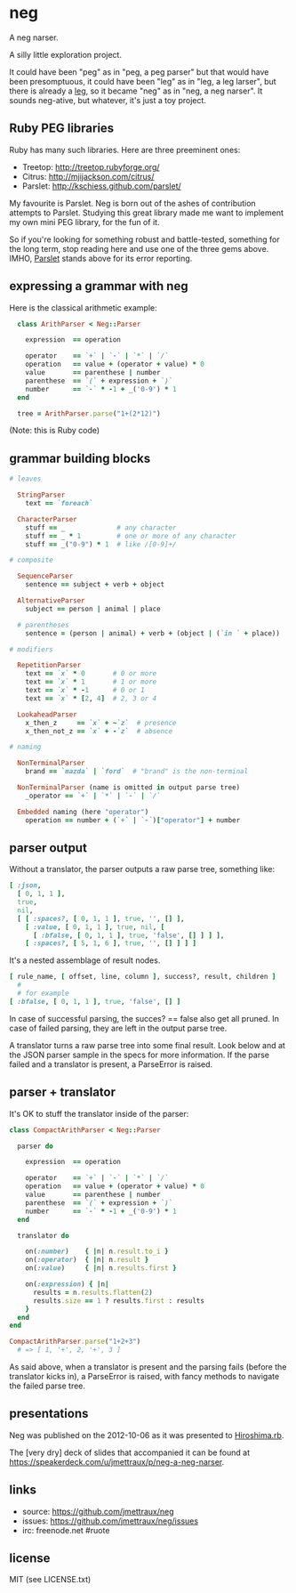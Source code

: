 
# neg

A neg narser.

A silly little exploration project.

It could have been "peg" as in "peg, a peg parser" but that would have been presomptuous, it could have been "leg" as in "leg, a leg larser", but there is already a [leg](http://piumarta.com/software/peg/peg.1.html), so it became "neg" as in "neg, a neg narser". It sounds neg-ative, but whatever, it's just a toy project.


## Ruby PEG libraries

Ruby has many such libraries. Here are three preeminent ones:

* Treetop: <http://treetop.rubyforge.org/>
* Citrus: <http://mjijackson.com/citrus/>
* Parslet: <http://kschiess.github.com/parslet/>

My favourite is Parslet. Neg is born out of the ashes of contribution attempts to Parslet. Studying this great library made me want to implement my own mini PEG library, for the fun of it.

So if you're looking for something robust and battle-tested, something for the long term, stop reading here and use one of the three gems above. IMHO, [Parslet](http://kschiess.github.com/parslet/) stands above for its error reporting.


## expressing a grammar with neg

Here is the classical arithmetic example:

```ruby
  class ArithParser < Neg::Parser

    expression  == operation

    operator    == `+` | `-` | `*` | `/`
    operation   == value + (operator + value) * 0
    value       == parenthese | number
    parenthese  == `(` + expression + `)`
    number      == `-` * -1 + _('0-9') * 1
  end

  tree = ArithParser.parse("1+(2*12)")
```

(Note: this is Ruby code)


## grammar building blocks

```ruby
# leaves

  StringParser
    text == `foreach`

  CharacterParser
    stuff == _             # any character
    stuff == _ * 1         # one or more of any character
    stuff == _("0-9") * 1  # like /[0-9]+/

# composite

  SequenceParser
    sentence == subject + verb + object

  AlternativeParser
    subject == person | animal | place

  # parentheses
    sentence = (person | animal) + verb + (object | (`in ` + place))

# modifiers

  RepetitionParser
    text == `x` * 0       # 0 or more
    text == `x` * 1       # 1 or more
    text == `x` * -1      # 0 or 1
    text == `x` * [2, 4]  # 2, 3 or 4

  LookaheadParser
    x_then_z     == `x` + ~`z`  # presence
    x_then_not_z == `x` + -`z`  # absence

# naming

  NonTerminalParser
    brand == `mazda` | `ford`  # "brand" is the non-terminal

  NonTerminalParser (name is omitted in output parse tree)
    _operator == `+` | `*` | `-` | `/`

  Embedded naming (here "operator")
    operation == number + (`+` | `-`)["operator"] + number
```


## parser output

Without a translator, the parser outputs a raw parse tree, something like:

```ruby
[ :json,
  [ 0, 1, 1 ],
  true,
  nil,
  [ [ :spaces?, [ 0, 1, 1 ], true, '', [] ],
    [ :value, [ 0, 1, 1 ], true, nil, [
      [ :bfalse, [ 0, 1, 1 ], true, 'false', [] ] ] ],
    [ :spaces?, [ 5, 1, 6 ], true, '', [] ] ] ]
```

It's a nested assemblage of result nodes.

```ruby
[ rule_name, [ offset, line, column ], success?, result, children ]
  #
  # for example
[ :bfalse, [ 0, 1, 1 ], true, 'false', [] ]
```

In case of successful parsing, the succes? == false also get all pruned. In case of failed parsing, they are left in the output parse tree.

A translator turns a raw parse tree into some final result. Look below and at the JSON parser sample in the specs for more information. If the parse failed and a translator is present, a ParseError is raised.


## parser + translator

It's OK to stuff the translator inside of the parser:

```ruby
class CompactArithParser < Neg::Parser

  parser do

    expression  == operation

    operator    == `+` | `-` | `*` | `/`
    operation   == value + (operator + value) * 0
    value       == parenthese | number
    parenthese  == `(` + expression + `)`
    number      == `-` * -1 + _('0-9') * 1
  end

  translator do

    on(:number)    { |n| n.result.to_i }
    on(:operator)  { |n| n.result }
    on(:value)     { |n| n.results.first }

    on(:expression) { |n|
      results = n.results.flatten(2)
      results.size == 1 ? results.first : results
    }
  end
end

CompactArithParser.parse("1+2+3")
  # => [ 1, '+', 2, '+', 3 ]
```

As said above, when a translator is present and the parsing fails (before the translator kicks in), a ParseError is raised, with fancy methods to navigate the failed parse tree.


## presentations

Neg was published on the 2012-10-06 as it was presented to [Hiroshima.rb](http://hiroshimarb.github.com/).

The \[very dry\] deck of slides that accompanied it can be found at <https://speakerdeck.com/u/jmettraux/p/neg-a-neg-narser>.


## links

* source: <https://github.com/jmettraux/neg>
* issues: <https://github.com/jmettraux/neg/issues>
* irc: freenode.net #ruote


## license

MIT (see LICENSE.txt)


